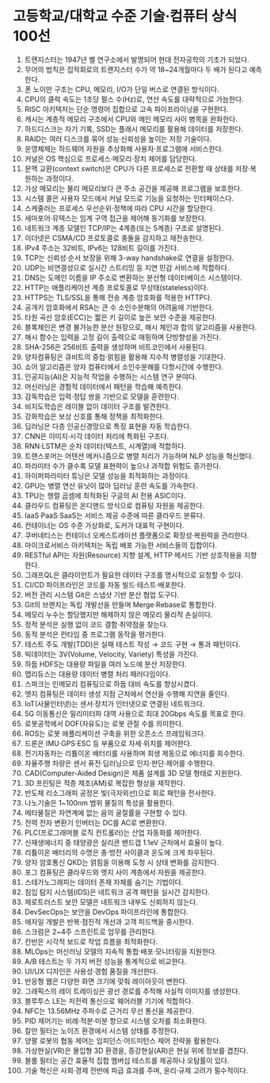 # 고등학교/대학교 수준 기술·컴퓨터 상식 100선

1. 트랜지스터는 1947년 벨 연구소에서 발명되어 현대 전자공학의 기초가 되었다.  
2. 무어의 법칙은 집적회로의 트랜지스터 수가 약 18~24개월마다 두 배가 된다고 예측한다.  
3. 폰 노이만 구조는 CPU, 메모리, I/O가 단일 버스로 연결된 방식이다.  
4. CPU의 클럭 속도는 1초당 펄스 수(Hz)로, 연산 속도를 대략적으로 가늠한다.  
5. RISC 아키텍처는 단순 명령어 집합으로 고속 파이프라이닝을 구현한다.  
6. 캐시는 계층적 메모리 구조에서 CPU와 메인 메모리 사이 병목을 완화한다.  
7. 하드디스크는 자기 기록, SSD는 플래시 메모리를 활용해 데이터를 저장한다.  
8. RAID는 여러 디스크를 묶어 성능·신뢰성을 높이는 저장 기술이다.  
9. 운영체제는 하드웨어 자원을 추상화해 사용자·프로그램에 서비스한다.  
10. 커널은 OS 핵심으로 프로세스·메모리·장치 제어를 담당한다.  
11. 문맥 교환(context switch)은 CPU가 다른 프로세스로 전환할 때 상태를 저장·복원하는 과정이다.  
12. 가상 메모리는 물리 메모리보다 큰 주소 공간을 제공해 프로그램을 보호한다.  
13. 시스템 콜은 사용자 모드에서 커널 모드로 기능을 요청하는 인터페이스다.  
14. 스케줄러는 프로세스 우선순위·정책에 따라 CPU 시간을 할당한다.  
15. 세마포어·뮤텍스는 임계 구역 접근을 제어해 동기화를 보장한다.  
16. 네트워크 계층 모델인 TCP/IP는 4계층(또는 5계층) 구조로 설명된다.  
17. 이더넷은 CSMA/CD 프로토콜로 충돌을 감지하고 재전송한다.  
18. IPv4 주소는 32비트, IPv6는 128비트 길이를 가진다.  
19. TCP는 신뢰성·순서 보장을 위해 3-way handshake로 연결을 설정한다.  
20. UDP는 비연결성으로 실시간 스트리밍 등 지연 민감 서비스에 적합하다.  
21. DNS는 도메인 이름을 IP 주소로 변환하는 분산형 데이터베이스 시스템이다.  
22. HTTP는 애플리케이션 계층 프로토콜로 무상태(stateless)이다.  
23. HTTPS는 TLS/SSL을 통해 전송 계층 암호화를 적용한 HTTP다.  
24. 공개키 암호화에서 RSA는 큰 수 소인수분해의 어려움에 기반한다.  
25. 타원 곡선 암호(ECC)는 짧은 키 길이로 높은 보안 수준을 제공한다.  
26. 블록체인은 변경 불가능한 분산 원장으로, 해시 체인과 합의 알고리즘을 사용한다.  
27. 해시 함수는 입력을 고정 길이 출력으로 매핑하며 단방향성을 가진다.  
28. SHA-256은 256비트 출력을 생성하며 비트코인에서 사용된다.  
29. 양자컴퓨팅은 큐비트의 중첩·얽힘을 활용해 지수적 병렬성을 기대한다.  
30. 쇼어 알고리즘은 양자 컴퓨터에서 소인수분해를 다항시간에 수행한다.  
31. 인공지능(AI)은 지능적 작업을 수행하는 시스템 연구 분야다.  
32. 머신러닝은 경험적 데이터에서 패턴을 학습해 예측한다.  
33. 감독학습은 입력·정답 쌍을 기반으로 모델을 훈련한다.  
34. 비지도학습은 레이블 없이 데이터 구조를 발견한다.  
35. 강화학습은 보상 신호를 통해 정책을 최적화한다.  
36. 딥러닝은 다층 인공신경망으로 특징 표현을 자동 학습한다.  
37. CNN은 이미지·시각 데이터 처리에 특화된 구조다.  
38. RNN·LSTM은 순차 데이터(텍스트, 시계열)에 적합하다.  
39. 트랜스포머는 어텐션 메커니즘으로 병렬 처리가 가능하며 NLP 성능을 혁신했다.  
40. 파라미터 수가 클수록 모델 표현력이 높으나 과적합 위험도 증가한다.  
41. 하이퍼파라미터 튜닝은 모델 성능을 최적화하는 과정이다.  
42. GPU는 병렬 연산 유닛이 많아 딥러닝 훈련 속도를 가속한다.  
43. TPU는 행렬 곱셈에 최적화된 구글의 AI 전용 ASIC이다.  
44. 클라우드 컴퓨팅은 온디맨드 방식으로 컴퓨팅 자원을 제공한다.  
45. IaaS·PaaS·SaaS는 서비스 제공 수준에 따른 클라우드 분류다.  
46. 컨테이너는 OS 수준 가상화로, 도커가 대표적 구현이다.  
47. 쿠버네티스는 컨테이너 오케스트레이션 플랫폼으로 확장성·복원력을 관리한다.  
48. 마이크로서비스 아키텍처는 독립 배포 가능한 서비스들의 집합이다.  
49. RESTful API는 자원(Resource) 지향 설계, HTTP 메서드 기반 상호작용을 지향한다.  
50. 그래프QL은 클라이언트가 필요한 데이터 구조를 명시적으로 요청할 수 있다.  
51. CI/CD 파이프라인은 코드를 자동 빌드·테스트·배포한다.  
52. 버전 관리 시스템 Git은 스냅샷 기반 분산 협업 도구다.  
53. Git의 브랜치는 독립 개발선을 만들며 Merge·Rebase로 통합한다.  
54. 메모리 누수는 할당했지만 해제하지 않은 메모리 물리적 손실이다.  
55. 정적 분석은 실행 없이 코드 결함·취약점을 찾는다.  
56. 동적 분석은 런타임 중 프로그램 동작을 평가한다.  
57. 테스트 주도 개발(TDD)은 실패 테스트 작성 → 코드 구현 → 통과 패턴이다.  
58. 빅데이터는 3V(Volume, Velocity, Variety) 특성을 가진다.  
59. 하둡 HDFS는 대용량 파일을 여러 노드에 분산 저장한다.  
60. 맵리듀스는 대용량 데이터 병렬 처리 패러다임이다.  
61. 스파크는 인메모리 컴퓨팅으로 하둡 대비 속도를 향상시켰다.  
62. 엣지 컴퓨팅은 데이터 생성 지점 근처에서 연산을 수행해 지연을 줄인다.  
63. IoT(사물인터넷)는 센서·장치가 인터넷으로 연결된 네트워크다.  
64. 5G 이동통신은 밀리미터파 대역 사용으로 최대 20Gbps 속도를 목표로 한다.  
65. 로봇공학에서 DOF(자유도)는 로봇 관절 수를 의미한다.  
66. ROS는 로봇 애플리케이션 구축을 위한 오픈소스 프레임워크다.  
67. 드론은 IMU·GPS·ESC 등 부품으로 자세·위치를 제어한다.  
68. 전기자동차는 리튬이온 배터리를 사용하며 회생 제동으로 에너지를 회수한다.  
69. 자율주행 차량은 센서 퓨전·딥러닝으로 인지·판단·제어를 수행한다.  
70. CAD(Computer-Aided Design)은 제품 설계를 3D 모델 형태로 지원한다.  
71. 3D 프린팅은 적층 제조(AM)로 복잡한 형상을 제작한다.  
72. 반도체 리소그래피 공정은 빛(극자외선)으로 회로 패턴을 전사한다.  
73. 나노기술은 1~100nm 범위 물질의 특성을 활용한다.  
74. 메타물질은 자연계에 없는 음의 굴절률을 구현할 수 있다.  
75. 전력 전자 변환기 인버터는 DC를 AC로 변환한다.  
76. PLC(프로그래머블 로직 컨트롤러)는 산업 자동화를 제어한다.  
77. 신재생에너지 중 태양광은 실리콘 밴드갭 1.1eV 근처에서 효율이 높다.  
78. 리튬이온 배터리의 수명은 충·방전 사이클과 온도에 크게 좌우된다.  
79. 양자 암호통신 QKD는 얽힘을 이용해 도청 시 상태 변화를 감지한다.  
80. 포그 컴퓨팅은 클라우드와 엣지 사이 계층에서 자원을 제공한다.  
81. 스테가노그래피는 데이터 존재 자체를 숨기는 기법이다.  
82. 침입 탐지 시스템(IDS)은 네트워크 공격 패턴을 실시간 감지한다.  
83. 제로트러스트 보안 모델은 네트워크 내부도 신뢰하지 않는다.  
84. DevSecOps는 보안을 DevOps 파이프라인에 통합한다.  
85. 애자일 개발은 반복·점진적 개선과 고객 피드백을 중시한다.  
86. 스크럼은 2~4주 스프린트로 업무를 관리한다.  
87. 칸반은 시각적 보드로 작업 흐름을 최적화한다.  
88. MLOps는 머신러닝 모델의 지속적 통합·배포·모니터링을 지원한다.  
89. A/B 테스트는 두 가지 버전 성능을 통계적으로 비교한다.  
90. UI/UX 디자인은 사용성·경험 품질을 개선한다.  
91. 반응형 웹은 다양한 화면 크기에 맞춰 레이아웃이 변한다.  
92. 그래픽스의 레이 트레이싱은 광선 경로를 추적해 사실적 이미지를 생성한다.  
93. 블루투스 LE는 저전력 통신으로 웨어러블 기기에 적합하다.  
94. NFC는 13.56MHz 주파수로 근거리 무선 통신을 제공한다.  
95. PID 제어기는 비례·적분·미분 항으로 시스템 오차를 최소화한다.  
96. 칼만 필터는 노이즈 환경에서 시스템 상태를 추정한다.  
97. 양팔 로봇의 협동 제어는 임피던스·어드미턴스 제어 전략을 활용한다.  
98. 가상현실(VR)은 몰입형 3D 환경을, 증강현실(AR)은 현실 위에 정보를 겹친다.  
99. 블룸 필터는 공간 효율적 집합 멤버십 테스트를 제공하나 오탐률이 있다.  
100. 기술 혁신은 사회·경제 전반에 파급 효과를 주며, 윤리·규제 고려가 필수적이다.  
